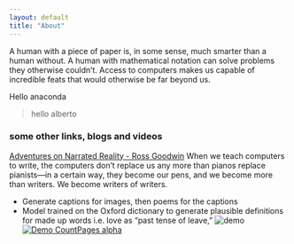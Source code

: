 ```yaml
---
layout: default
title: "About"
---
```


A human with a piece of paper is, in some sense, much smarter than a human without. A human with mathematical notation can solve problems they otherwise couldn’t. Access to computers makes us capable of incredible feats that would otherwise be far beyond us.

Hello anaconda
> hello alberto

### some other links, blogs and videos
[Adventures on Narrated Reality - Ross Goodwin](https://medium.com/artists-and-machine-intelligence/adventures-in-narrated-reality-6516ff395ba3)
When we teach computers to write, the computers don’t replace us any more than pianos replace pianists—in a certain way, they become our pens, and we become more than writers. We become writers of writers.
- Generate captions for images, then poems for the captions
- Model trained on the Oxford dictionary to generate plausible definitions for made up words i.e. love as “past tense of leave,”
![demo](https://vimeo.com/158403097)
[![Demo CountPages alpha](https://share.gifyoutube.com/KzB6Gb.gif)](https://vimeo.com/158403097)
